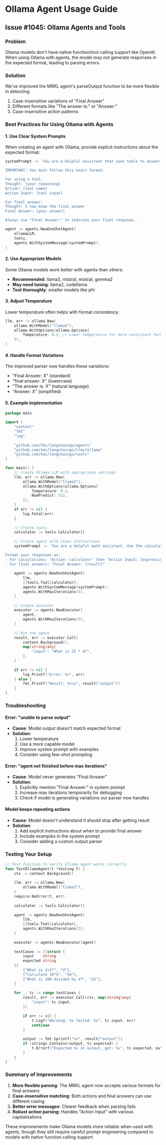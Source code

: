 # Ollama Agent Usage Guide

## Issue #1045: Ollama Agents and Tools

### Problem
Ollama models don't have native function/tool calling support like OpenAI. When using Ollama with agents, the model may not generate responses in the expected format, leading to parsing errors.

### Solution
We've improved the MRKL agent's parseOutput function to be more flexible in detecting:
1. Case-insensitive variations of "Final Answer"
2. Different formats like "The answer is:" or "Answer:"
3. Case-insensitive action patterns

### Best Practices for Using Ollama with Agents

#### 1. Use Clear System Prompts
When creating an agent with Ollama, provide explicit instructions about the expected format:

```go
systemPrompt := `You are a helpful assistant that uses tools to answer questions.

IMPORTANT: You must follow this exact format:

For using a tool:
Thought: [your reasoning]
Action: [tool name]
Action Input: [tool input]

For final answer:
Thought: I now know the final answer
Final Answer: [your answer]

Always use "Final Answer:" to indicate your final response.`

agent := agents.NewOneShotAgent(
    ollamaLLM,
    tools,
    agents.WithSystemMessage(systemPrompt),
)
```

#### 2. Use Appropriate Models
Some Ollama models work better with agents than others:
- **Recommended**: llama3, mistral, mixtral, gemma2
- **May need tuning**: llama2, codellama
- **Test thoroughly**: smaller models like phi

#### 3. Adjust Temperature
Lower temperature often helps with format consistency:

```go
llm, err := ollama.New(
    ollama.WithModel("llama3"),
    ollama.WithOptions(ollama.Options{
        Temperature: 0.2, // Lower temperature for more consistent formatting
    }),
)
```

#### 4. Handle Format Variations
The improved parser now handles these variations:
- "Final Answer: X" (standard)
- "final answer: X" (lowercase)
- "The answer is: X" (natural language)
- "Answer: X" (simplified)

#### 5. Example Implementation

```go
package main

import (
    "context"
    "fmt"
    "log"
    
    "github.com/tmc/langchaingo/agents"
    "github.com/tmc/langchaingo/llms/ollama"
    "github.com/tmc/langchaingo/tools"
)

func main() {
    // Create Ollama LLM with appropriate settings
    llm, err := ollama.New(
        ollama.WithModel("llama3"),
        ollama.WithOptions(ollama.Options{
            Temperature: 0.2,
            NumPredict: 512,
        }),
    )
    if err != nil {
        log.Fatal(err)
    }
    
    // Create tools
    calculator := tools.Calculator{}
    
    // Create agent with clear instructions
    systemPrompt := `You are a helpful math assistant. Use the calculator tool for computations.

Format your responses as:
- For calculations: "Action: calculator" then "Action Input: [expression]"
- For final answers: "Final Answer: [result]"`
    
    agent := agents.NewOneShotAgent(
        llm,
        []tools.Tool{calculator},
        agents.WithSystemMessage(systemPrompt),
        agents.WithMaxIterations(5),
    )
    
    // Create executor
    executor := agents.NewExecutor(
        agent,
        agents.WithMaxIterations(5),
    )
    
    // Run the agent
    result, err := executor.Call(
        context.Background(),
        map[string]any{
            "input": "What is 25 * 4?",
        },
    )
    
    if err != nil {
        log.Printf("Error: %v", err)
    } else {
        fmt.Printf("Result: %v\n", result["output"])
    }
}
```

### Troubleshooting

#### Error: "unable to parse output"
- **Cause**: Model output doesn't match expected format
- **Solution**: 
  1. Lower temperature
  2. Use a more capable model
  3. Improve system prompt with examples
  4. Consider using few-shot prompting

#### Error: "agent not finished before max iterations"
- **Cause**: Model never generates "Final Answer"
- **Solution**:
  1. Explicitly mention "Final Answer:" in system prompt
  2. Increase max iterations temporarily for debugging
  3. Check if model is generating variations our parser now handles

#### Model keeps repeating actions
- **Cause**: Model doesn't understand it should stop after getting result
- **Solution**:
  1. Add explicit instructions about when to provide final answer
  2. Include examples in the system prompt
  3. Consider adding a custom output parser

### Testing Your Setup

```go
// Test function to verify Ollama agent works correctly
func TestOllamaAgent(t *testing.T) {
    ctx := context.Background()
    
    llm, err := ollama.New(
        ollama.WithModel("llama3"),
    )
    require.NoError(t, err)
    
    calculator := tools.Calculator{}
    
    agent := agents.NewOneShotAgent(
        llm,
        []tools.Tool{calculator},
        agents.WithMaxIterations(3),
    )
    
    executor := agents.NewExecutor(agent)
    
    testCases := []struct {
        input    string
        expected string
    }{
        {"What is 2+2?", "4"},
        {"Calculate 10*5", "50"},
        {"What is 100 divided by 4?", "25"},
    }
    
    for _, tc := range testCases {
        result, err := executor.Call(ctx, map[string]any{
            "input": tc.input,
        })
        
        if err != nil {
            t.Logf("Warning: %s failed: %v", tc.input, err)
            continue
        }
        
        output := fmt.Sprintf("%v", result["output"])
        if !strings.Contains(output, tc.expected) {
            t.Errorf("Expected %s in output, got: %s", tc.expected, output)
        }
    }
}
```

### Summary of Improvements

1. **More flexible parsing**: The MRKL agent now accepts various formats for final answers
2. **Case-insensitive matching**: Both actions and final answers can use different casing
3. **Better error messages**: Clearer feedback when parsing fails
4. **Robust action parsing**: Handles "Action Input" with various capitalizations

These improvements make Ollama models more reliable when used with agents, though they still require careful prompt engineering compared to models with native function calling support.